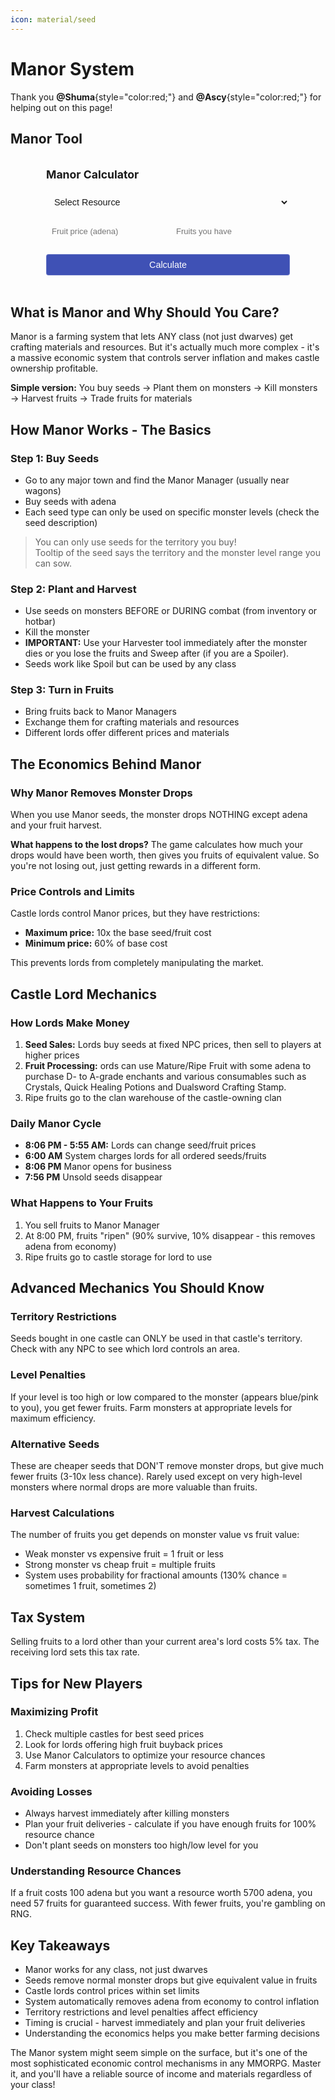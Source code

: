 ```yaml
---
icon: material/seed
---
```


# Manor System

Thank you **@Shuma**{style="color:red;"} and **@Ascy**{style="color:red;"} for helping out on this page!

## Manor Tool

<figure>
<div class="manor-calc">
  <h3>Manor Calculator</h3>
  
  <select id="res_list" onchange="selRes(this.value)">
    <option value="0">Select Resource</option>
  </select>
  
  <div class="inputs">
    <input type="number" id="buy_price" placeholder="Fruit price (adena)" min="1">
    <input type="number" id="crop_num" placeholder="Fruits you have" min="1">
    <button onclick="doCalc()">Calculate</button>
  </div>

  <div id="result" class="result hidden"></div>
</div>
</figure>

<style>
.manor-calc {
  padding: 1rem;
  border-radius: 6px;
  background: rgba(255,255,255,0.05);
  border: 1px solid rgba(255,255,255,0.1);
  max-width: 400px;
}

.manor-calc h3 {
  margin: 0 0 1rem 0;
  font-size: 1.1rem;
}

#buy_price, #crop_num {
    font-size: 13px !important;
}

.manor-calc select, .manor-calc input, .manor-calc button {
  width: 100%;
  padding: 0.5rem;
  margin-bottom: 0.75rem;
  border: 1px solid rgba(255,255,255,0.2);
  border-radius: 4px;
  background: rgba(255,255,255,0.08);
  color: inherit;
  font-size: 0.9rem;
}

.manor-calc select:focus, .manor-calc input:focus {
  outline: none;
  border-color: #3F51B5;
  background: rgba(255,255,255,0.12);
}

.manor-calc button {
  background: #3F51B5;
  color: white;
  cursor: pointer;
  font-weight: 500;
  margin-bottom: 0;
}

.manor-calc button:hover {
  background: #303F9F;
}

.inputs {
  display: grid;
  grid-template-columns: 1fr 1fr;
  gap: 0.5rem;
}

.inputs button {
  grid-column: span 2;
}

.result {
  padding: 0.75rem;
  border-radius: 4px;
  font-size: 0.85rem;
  margin-top: 0.75rem;
}

.result.success {
  background: rgba(76, 175, 80, 0.2);
  border: 1px solid rgba(76, 175, 80, 0.5);
  color: #A5D6A7;
}

.result.warning {
  background: rgba(255, 152, 0, 0.2);
  border: 1px solid rgba(255, 152, 0, 0.5);
  color: #FFCC02;
}

.result.hidden {
  display: none;
}
</style>

<script>
const resources = {
  "Adamantite Nugget": 5000, "Animal Bone": 150, "Animal Skin": 150, "Asofe": 6000, "Braided Hemp": 500,
  "Charcoal": 200, "Coal": 200, "Coarse Bone Powder": 1500, "Cokes": 1200, "Cord": 325, "Crafted Leather": 5700,
  "Durable Metal Plate": 8500, "Enria": 12000, "High Grade Suede": 2400, "Iron Ore": 200, "Leather": 900,
  "Metallic Fiber": 700, "Metallic Thread": 2000, "Mithril Alloy": 12100, "Mithril Ore": 1000, "Mold Glue": 6000,
  "Mold Hardener": 23000, "Mold Lubricant": 10000, "Oriharukon": 24600, "Oriharukon Ore": 3000, "Silver Nugget": 500,
  "Steel": 2000, "Stem": 100, "Suede": 300, "Synthetic Cokes": 6600, "Thorns": 6000, "Thread": 100,
  "Varnish": 200, "Varnish Of Purity": 7100
};

let selectedResource = null;

function fillSelect() {
  const select = document.getElementById("res_list");
  Object.keys(resources).forEach(name => {
    const option = document.createElement("option");
    option.value = name;
    option.textContent = name;
    select.appendChild(option);
  });
}

function selRes(name) {
  selectedResource = resources[name] ? { name, price: resources[name] } : null;
}

function doCalc() {
  const fruits = parseInt(document.getElementById("crop_num").value);
  const buyPrice = parseInt(document.getElementById("buy_price").value);
  const result = document.getElementById("result");
  
  if (!selectedResource || !fruits || !buyPrice) {
    result.textContent = "Please fill all fields";
    result.className = "result warning";
    return;
  }
  
  const total = fruits * buyPrice;
  const resourceCount = Math.floor(total / selectedResource.price);
  const isOptimal = total % selectedResource.price === 0;
  
  if (isOptimal) {
    result.textContent = `Perfect! You'll get exactly ${resourceCount} ${selectedResource.name}`;
    result.className = "result success";
  } else {
    let minFruits = fruits;
    let maxFruits = fruits;
    
    while (minFruits > 0 && (minFruits * buyPrice) % selectedResource.price !== 0) {
      minFruits--;
    }
    
    while ((maxFruits * buyPrice) % selectedResource.price !== 0) {
      maxFruits++;
    }
    
    let suggestion = "";
    if (minFruits > 0) {
      suggestion = ` Better: ${minFruits} or ${maxFruits} fruits for no waste.`;
    } else {
      suggestion = ` Better: ${maxFruits} fruits for no waste.`;
    }
    
    result.textContent = `Wasteful! ${resourceCount} resources.${suggestion}`;
    result.className = "result warning";
  }
}

document.addEventListener('DOMContentLoaded', fillSelect);
</script>

## What is Manor and Why Should You Care?

Manor is a farming system that lets ANY class (not just dwarves) get crafting materials and resources. But it's actually much more complex - it's a massive economic system that controls server inflation and makes castle ownership profitable.

**Simple version:** You buy seeds → Plant them on monsters → Kill monsters → Harvest fruits → Trade fruits for materials

## How Manor Works - The Basics

### Step 1: Buy Seeds
- Go to any major town and find the Manor Manager (usually near wagons)
- Buy seeds with adena
- Each seed type can only be used on specific monster levels (check the seed description)

> You can only use seeds for the territory you buy! <br> Tooltip of the seed says the territory and the monster level range you can sow. 

### Step 2: Plant and Harvest
- Use seeds on monsters BEFORE or DURING combat (from inventory or hotbar)
- Kill the monster
- **IMPORTANT:** Use your Harvester tool immediately after the monster dies or you lose the fruits and Sweep after (if you are a Spoiler).
- Seeds work like Spoil but can be used by any class

### Step 3: Turn in Fruits
- Bring fruits back to Manor Managers
- Exchange them for crafting materials and resources
- Different lords offer different prices and materials

## The Economics Behind Manor

### Why Manor Removes Monster Drops
When you use Manor seeds, the monster drops NOTHING except adena and your fruit harvest. 

**What happens to the lost drops?**
The game calculates how much your drops would have been worth, then gives you fruits of equivalent value. So you're not losing out, just getting rewards in a different form.

### Price Controls and Limits
Castle lords control Manor prices, but they have restrictions:

- **Maximum price:** 10x the base seed/fruit cost
- **Minimum price:** 60% of base cost

This prevents lords from completely manipulating the market.

## Castle Lord Mechanics

### How Lords Make Money
1. **Seed Sales:** Lords buy seeds at fixed NPC prices, then sell to players at higher prices
2. **Fruit Processing:** ords can use Mature/Ripe Fruit with some adena to purchase D- to A-grade enchants and various consumables such as Crystals, Quick Healing Potions and Dualsword Crafting Stamp.
3. Ripe fruits go to the clan warehouse of the castle-owning clan

### Daily Manor Cycle
- **8:06 PM - 5:55 AM:** Lords can change seed/fruit prices
- **6:00 AM** System charges lords for all ordered seeds/fruits
- **8:06 PM** Manor opens for business
- **7:56 PM** Unsold seeds disappear

### What Happens to Your Fruits
1. You sell fruits to Manor Manager
2. At 8:00 PM, fruits "ripen" (90% survive, 10% disappear - this removes adena from economy)
3. Ripe fruits go to castle storage for lord to use

## Advanced Mechanics You Should Know

### Territory Restrictions
Seeds bought in one castle can ONLY be used in that castle's territory. Check with any NPC to see which lord controls an area.

### Level Penalties
If your level is too high or low compared to the monster (appears blue/pink to you), you get fewer fruits. Farm monsters at appropriate levels for maximum efficiency.

### Alternative Seeds
These are cheaper seeds that DON'T remove monster drops, but give much fewer fruits (3-10x less chance). Rarely used except on very high-level monsters where normal drops are more valuable than fruits.

### Harvest Calculations
The number of fruits you get depends on monster value vs fruit value:

- Weak monster vs expensive fruit = 1 fruit or less
- Strong monster vs cheap fruit = multiple fruits
- System uses probability for fractional amounts (130% chance = sometimes 1 fruit, sometimes 2)

## Tax System

Selling fruits to a lord other than your current area's lord costs 5% tax. The receiving lord sets this tax rate.

## Tips for New Players

### Maximizing Profit
1. Check multiple castles for best seed prices
2. Look for lords offering high fruit buyback prices
3. Use Manor Calculators to optimize your resource chances
4. Farm monsters at appropriate levels to avoid penalties

### Avoiding Losses
- Always harvest immediately after killing monsters
- Plan your fruit deliveries - calculate if you have enough fruits for 100% resource chance
- Don't plant seeds on monsters too high/low level for you

### Understanding Resource Chances
If a fruit costs 100 adena but you want a resource worth 5700 adena, you need 57 fruits for guaranteed success. With fewer fruits, you're gambling on RNG.

## Key Takeaways

- Manor works for any class, not just dwarves
- Seeds remove normal monster drops but give equivalent value in fruits
- Castle lords control prices within set limits
- System automatically removes adena from economy to control inflation
- Territory restrictions and level penalties affect efficiency
- Timing is crucial - harvest immediately and plan your fruit deliveries
- Understanding the economics helps you make better farming decisions

The Manor system might seem simple on the surface, but it's one of the most sophisticated economic control mechanisms in any MMORPG. Master it, and you'll have a reliable source of income and materials regardless of your class!